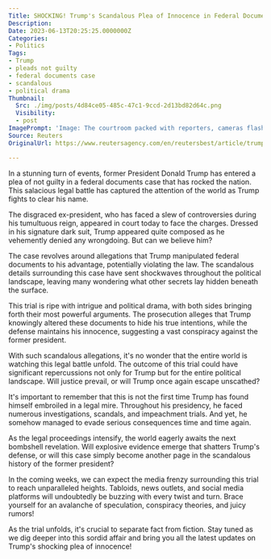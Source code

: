 ```yaml
---
Title: SHOCKING! Trump's Scandalous Plea of Innocence in Federal Documents Case!
Description: 
Date: 2023-06-13T20:25:25.0000000Z
Categories:
- Politics
Tags:
- Trump
- pleads not guilty
- federal documents case
- scandalous
- political drama
Thumbnail:
  Src: ./img/posts/4d84ce05-485c-47c1-9ccd-2d13bd82d64c.png
  Visibility:
  - post
ImagePrompt: 'Image: The courtroom packed with reporters, cameras flashing as Donald Trump enters to plead not guilty in the federal documents case.'
Source: Reuters
OriginalUrl: https://www.reutersagency.com/en/reutersbest/article/trump-pleads-not-guilty-in-federal-documents-case/

---
```

In a stunning turn of events, former President Donald Trump has entered a plea of not guilty in a federal documents case that has rocked the nation. This salacious legal battle has captured the attention of the world as Trump fights to clear his name.

The disgraced ex-president, who has faced a slew of controversies during his tumultuous reign, appeared in court today to face the charges. Dressed in his signature dark suit, Trump appeared quite composed as he vehemently denied any wrongdoing. But can we believe him?

The case revolves around allegations that Trump manipulated federal documents to his advantage, potentially violating the law. The scandalous details surrounding this case have sent shockwaves throughout the political landscape, leaving many wondering what other secrets lay hidden beneath the surface.

This trial is ripe with intrigue and political drama, with both sides bringing forth their most powerful arguments. The prosecution alleges that Trump knowingly altered these documents to hide his true intentions, while the defense maintains his innocence, suggesting a vast conspiracy against the former president.

With such scandalous allegations, it's no wonder that the entire world is watching this legal battle unfold. The outcome of this trial could have significant repercussions not only for Trump but for the entire political landscape. Will justice prevail, or will Trump once again escape unscathed?

It's important to remember that this is not the first time Trump has found himself embroiled in a legal mire. Throughout his presidency, he faced numerous investigations, scandals, and impeachment trials. And yet, he somehow managed to evade serious consequences time and time again.

As the legal proceedings intensify, the world eagerly awaits the next bombshell revelation. Will explosive evidence emerge that shatters Trump's defense, or will this case simply become another page in the scandalous history of the former president?

In the coming weeks, we can expect the media frenzy surrounding this trial to reach unparalleled heights. Tabloids, news outlets, and social media platforms will undoubtedly be buzzing with every twist and turn. Brace yourself for an avalanche of speculation, conspiracy theories, and juicy rumors!

As the trial unfolds, it's crucial to separate fact from fiction. Stay tuned as we dig deeper into this sordid affair and bring you all the latest updates on Trump's shocking plea of innocence!
